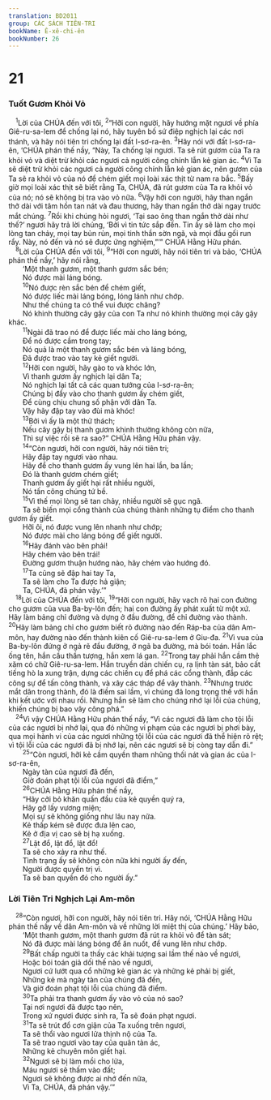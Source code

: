 ```yaml
---
translation: BD2011
group: CÁC SÁCH TIÊN-TRI
bookName: Ê-xê-chi-ên 
bookNumber: 26
---
```


<div class="title"><h1>21</h1><h3>Tuốt Gươm Khỏi Vỏ</h3></div>
<span class="verse exe_21_1"> <sup>1</sup>Lời của CHÚA đến với tôi, </span>
<span class="verse exe_21_2"><sup>2</sup>“Hỡi con người, hãy hướng mặt ngươi về phía Giê-ru-sa-lem để chống lại nó, hãy tuyên bố sứ điệp nghịch lại các nơi thánh, và hãy nói tiên tri chống lại đất I-sơ-ra-ên. </span>
<span class="verse exe_21_3"><sup>3</sup>Hãy nói với đất I-sơ-ra-ên, ‘CHÚA phán thế nầy, “Này, Ta chống lại ngươi. Ta sẽ rút gươm của Ta ra khỏi vỏ và diệt trừ khỏi các ngươi cả người công chính lẫn kẻ gian ác. </span>
<span class="verse exe_21_4"><sup>4</sup>Vì Ta sẽ diệt trừ khỏi các ngươi cả người công chính lẫn kẻ gian ác, nên gươm của Ta sẽ ra khỏi vỏ của nó để chém giết mọi loài xác thịt từ nam ra bắc. </span>
<span class="verse exe_21_5"><sup>5</sup>Bấy giờ mọi loài xác thịt sẽ biết rằng Ta, CHÚA, đã rút gươm của Ta ra khỏi vỏ của nó; nó sẽ không bị tra vào vỏ nữa. </span>
<span class="verse exe_21_6"><sup>6</sup>Vậy hỡi con người, hãy than ngắn thở dài với tâm hồn tan nát và đau thương, hãy than ngắn thở dài ngay trước mắt chúng. </span>
<span class="verse exe_21_7"><sup>7</sup>Rồi khi chúng hỏi ngươi, ‘Tại sao ông than ngắn thở dài như thế?’ ngươi hãy trả lời chúng, ‘Bởi vì tin tức sắp đến. Tin ấy sẽ làm cho mọi lòng tan chảy, mọi tay bủn rủn, mọi tinh thần sờn ngã, và mọi đầu gối run rẩy. Này, nó đến và nó sẽ được ứng nghiệm,”’” CHÚA Hằng Hữu phán.<br/></span>
<span class="verse exe_21_8"> <sup>8</sup>Lời của CHÚA đến với tôi, </span>
<span class="verse exe_21_9"><sup>9</sup>“Hỡi con người, hãy nói tiên tri và bảo, ‘CHÚA phán thế nầy,’ hãy nói rằng,<br/>  ‘Một thanh gươm, một thanh gươm sắc bén;<br/>  Nó được mài láng bóng.<br/></span>
<span class="verse exe_21_10">  <sup>10</sup>Nó được rèn sắc bén để chém giết, <br/>  Nó được liếc mài láng bóng, lóng lánh như chớp.<br/>  Như thế chúng ta có thể vui được chăng? <br/>  Nó khinh thường cây gậy của con Ta như nó khinh thường mọi cây gậy khác.<br/></span>
<span class="verse exe_21_11">  <sup>11</sup>Ngài đã trao nó để được liếc mài cho láng bóng, <br/>  Ðể nó được cầm trong tay;<br/>  Nó quả là một thanh gươm sắc bén và láng bóng, <br/>  Ðã được trao vào tay kẻ giết người.<br/></span>
<span class="verse exe_21_12">  <sup>12</sup>Hỡi con người, hãy gào to và khóc lớn, <br/>  Vì thanh gươm ấy nghịch lại dân Ta;<br/>  Nó nghịch lại tất cả các quan tướng của I-sơ-ra-ên;<br/>  Chúng bị đẩy vào cho thanh gươm ấy chém giết, <br/>  Ðể cùng chịu chung số phận với dân Ta.<br/>  Vậy hãy đập tay vào đùi mà khóc!<br/></span>
<span class="verse exe_21_13">  <sup>13</sup>Bởi vì ấy là một thử thách;<br/>  Nếu cây gậy bị thanh gươm khinh thường không còn nữa, <br/>  Thì sự việc rồi sẽ ra sao?” CHÚA Hằng Hữu phán vậy.<br/></span>
<span class="verse exe_21_14">  <sup>14</sup>“Còn ngươi, hỡi con người, hãy nói tiên tri;<br/>  Hãy đập tay ngươi vào nhau.<br/>  Hãy để cho thanh gươm ấy vung lên hai lần, ba lần;<br/>  Ðó là thanh gươm chém giết;<br/>  Thanh gươm ấy giết hại rất nhiều người, <br/>  Nó tấn công chúng tứ bề.<br/></span>
<span class="verse exe_21_15">  <sup>15</sup>Vì thế mọi lòng sẽ tan chảy, nhiều người sẽ gục ngã.<br/>  Ta sẽ biến mọi cổng thành của chúng thành những tụ điểm cho thanh gươm ấy giết.<br/>  Hỡi ôi, nó được vung lên nhanh như chớp;<br/>  Nó được mài cho láng bóng để giết người.<br/></span>
<span class="verse exe_21_16">  <sup>16</sup>Hãy đánh vào bên phải!<br/>  Hãy chém vào bên trái!<br/>  Ðường gươm thuận hướng nào, hãy chém vào hướng đó.<br/></span>
<span class="verse exe_21_17">  <sup>17</sup>Ta cũng sẽ đập hai tay Ta, <br/>  Ta sẽ làm cho Ta được hả giận;<br/>  Ta, CHÚA, đã phán vậy.’”<br/></span>
<span class="verse exe_21_18"> <sup>18</sup>Lời của CHÚA đến với tôi, </span>
<span class="verse exe_21_19"><sup>19</sup>“Hỡi con người, hãy vạch rõ hai con đường cho gươm của vua Ba-by-lôn đến; hai con đường ấy phát xuất từ một xứ. Hãy làm bảng chỉ đường và dựng ở đầu đường, để chỉ đường vào thành. </span>
<span class="verse exe_21_20"><sup>20</sup>Hãy làm bảng chỉ cho gươm biết rõ đường nào đến Ráp-ba của dân Am-môn, hay đường nào đến thành kiên cố Giê-ru-sa-lem ở Giu-đa. </span>
<span class="verse exe_21_21"><sup>21</sup>Vì vua của Ba-by-lôn đứng ở ngả rẽ đầu đường, ở ngã ba đường, mà bói toán. Hắn lắc ống tên, hắn cầu thần tượng, hắn xem lá gan. </span>
<span class="verse exe_21_22"><sup>22</sup>Trong tay phải hắn cầm thẻ xăm có chữ Giê-ru-sa-lem. Hắn truyền dàn chiến cụ, ra lịnh tàn sát, bảo cất tiếng hò la xung trận, dựng các chiến cụ để phá các cổng thành, đắp các công sự để tấn công thành, và xây các tháp để vây thành. </span>
<span class="verse exe_21_23"><sup>23</sup>Nhưng trước mắt dân trong thành, đó là điềm sai lầm, vì chúng đã long trọng thề với hắn khi kết ước với nhau rồi. Nhưng hắn sẽ làm cho chúng nhớ lại lỗi của chúng, khiến chúng bị bao vây công phá.”<br/></span>
<span class="verse exe_21_24"> <sup>24</sup>Vì vậy CHÚA Hằng Hữu phán thế nầy, “Vì các ngươi đã làm cho tội lỗi của các ngươi bị nhớ lại, qua đó những vi phạm của các ngươi bị phơi bày, qua mọi hành vi của các ngươi những tội lỗi của các ngươi đã thể hiện rõ rệt; vì tội lỗi của các ngươi đã bị nhớ lại, nên các ngươi sẽ bị còng tay dẫn đi.”<br/></span>
<span class="verse exe_21_25">  <sup>25</sup>“Còn ngươi, hỡi kẻ cầm quyền tham nhũng thối nát và gian ác của I-sơ-ra-ên, <br/>  Ngày tàn của ngươi đã đến, <br/>  Giờ đoán phạt tội lỗi của ngươi đã điểm,”<br/></span>
<span class="verse exe_21_26">  <sup>26</sup>CHÚA Hằng Hữu phán thế nầy,<br/>  “Hãy cởi bỏ khăn quấn đầu của kẻ quyền quý ra, <br/>  Hãy gỡ lấy vương miện;<br/>  Mọi sự sẽ không giống như lâu nay nữa.<br/>  Kẻ thấp kém sẽ được đưa lên cao, <br/>  Kẻ ở địa vị cao sẽ bị hạ xuống.<br/></span>
<span class="verse exe_21_27">  <sup>27</sup>Lật đổ, lật đổ, lật đổ!<br/>  Ta sẽ cho xảy ra như thế.<br/>  Tình trạng ấy sẽ không còn nữa khi người ấy đến, <br/>  Người được quyền trị vì.<br/>  Ta sẽ ban quyền đó cho người ấy.”<br/></span>
<div class="title"><h3>Lời Tiên Tri Nghịch Lại Am-môn</h3></div>
<span class="verse exe_21_28"> <sup>28</sup>“Còn ngươi, hỡi con người, hãy nói tiên tri. Hãy nói, ‘CHÚA Hằng Hữu phán thế nầy về dân Am-môn và về những lời miệt thị của chúng.’ Hãy bảo,<br/>  ‘Một thanh gươm, một thanh gươm đã rút ra khỏi vỏ để tàn sát;<br/>  Nó đã được mài láng bóng để ăn nuốt, để vung lên như chớp.<br/></span>
<span class="verse exe_21_29">  <sup>29</sup>Bất chấp người ta thấy các khải tượng sai lầm thế nào về ngươi, <br/>  Hoặc bói toán giả dối thế nào về ngươi, <br/>  Ngươi cứ lướt qua cổ những kẻ gian ác và những kẻ phải bị giết, <br/>  Những kẻ mà ngày tàn của chúng đã đến, <br/>  Và giờ đoán phạt tội lỗi của chúng đã điểm.<br/></span>
<span class="verse exe_21_30">  <sup>30</sup>Ta phải tra thanh gươm ấy vào vỏ của nó sao? <br/>  Tại nơi ngươi đã được tạo nên,<br/>  Trong xứ ngươi được sinh ra, Ta sẽ đoán phạt ngươi.<br/></span>
<span class="verse exe_21_31">  <sup>31</sup>Ta sẽ trút đổ cơn giận của Ta xuống trên ngươi, <br/>  Ta sẽ thổi vào ngươi lửa thịnh nộ của Ta.<br/>  Ta sẽ trao ngươi vào tay của quân tàn ác, <br/>  Những kẻ chuyên môn giết hại.<br/></span>
<span class="verse exe_21_32">  <sup>32</sup>Ngươi sẽ bị làm mồi cho lửa, <br/>  Máu ngươi sẽ thấm vào đất;<br/>  Ngươi sẽ không được ai nhớ đến nữa, <br/>  Vì Ta, CHÚA, đã phán vậy.’”<br/></span>
